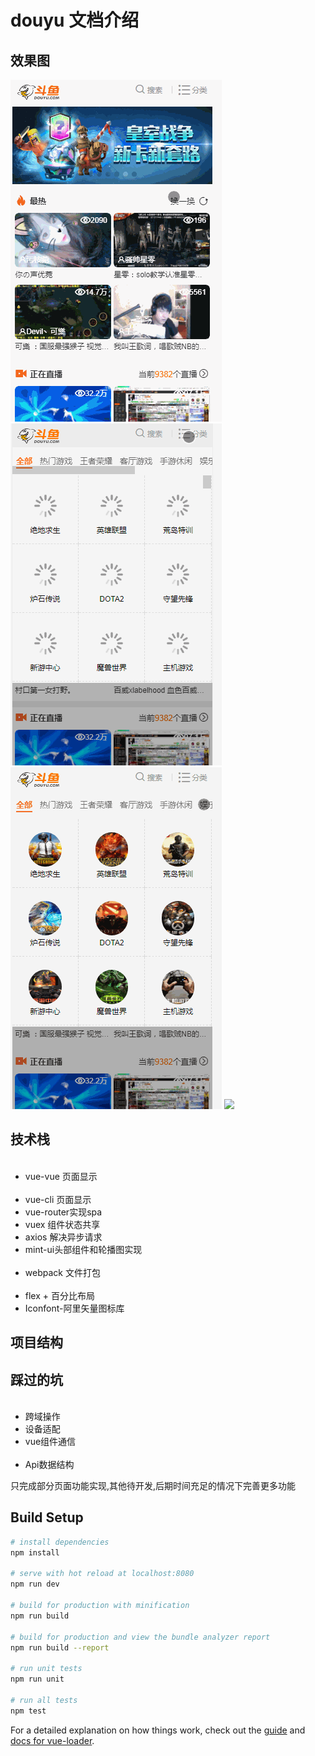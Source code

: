 
<h1>douyu 文档介绍 </h1>
<h2>效果图</h2>
<img src="./hotSreen_gif/screenhots1.gif" />
<img src="./hotSreen_gif/screenhots2.gif" />
<img src="./hotSreen_gif/screenhots3.gif" />
<img src="./hotSreen_gif/screenhots4.gif" />
<h2>技术栈</h2>
<ul>
  <li>vue-vue 页面显示</li>
  <li>vue-cli 页面显示</li>
  <li>vue-router实现spa</li>
  <li>vuex 组件状态共享</li>
  <li>axios 解决异步请求</li>
  <li>mint-ui头部组件和轮播图实现</li>
  <li>webpack 文件打包</li>
  <li>flex + 百分比布局</li>
  <li>Iconfont-阿里矢量图标库</li>
</ul>
<h2>项目结构</h2>

<h2>踩过的坑</h2>
<ul>
  <li>跨域操作</li>
  <li>设备适配</li>
  <li>vue组件通信</li>
  <li>Api数据结构</li>
</ul>
<div>只完成部分页面功能实现,其他待开发,后期时间充足的情况下完善更多功能</div>


## Build Setup

``` bash
# install dependencies
npm install

# serve with hot reload at localhost:8080
npm run dev

# build for production with minification
npm run build

# build for production and view the bundle analyzer report
npm run build --report

# run unit tests
npm run unit

# run all tests
npm test
```

For a detailed explanation on how things work, check out the [guide](http://vuejs-templates.github.io/webpack/) and [docs for vue-loader](http://vuejs.github.io/vue-loader).
